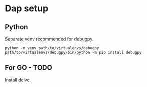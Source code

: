 # Dap setup

## Python

Separate venv recommended for debugpy.

```
python -m venv path/to/virtualenvs/debugpy
path/to/virtualenvs/debugpy/bin/python -m pip install debugpy
```

## For GO - TODO
Install [delve](https://github.com/go-delve/delve).
